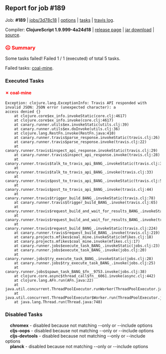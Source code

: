 ## Report for job #189

Job: **#189** | [jobs/3d78c18](https://github.com/cljs-oss/canary/commit/3d78c1857e766523b0ce731692253d9b9bdff063) | [options](options.edn) | [tasks](tasks.edn) | [travis log](https://travis-ci.org/cljs-oss/canary/builds/322234243).

Compiler: **ClojureScript 1.9.999-4a24d18** | [release page](https://github.com/cljs-oss/canary/releases/tag/r1.9.999-4a24d18) | [jar download](https://github.com/cljs-oss/canary/releases/download/r1.9.999-4a24d18/clojurescript-1.9.999-4a24d18.jar) | [source](https://github.com/clojure/clojurescript/commit/4a24d18ca86ba9f41856cc37314cfa4d4797a3b1).

### <b style='color:red'>☹ Summary</b>

Some tasks failed! Failed 1 / 1 (executed) of total 5 tasks.

Failed tasks: [coal-mine](#-coal-mine).

### Executed Tasks

#### <b style='color:red'>&#x2717; coal-mine</b>
```
Exception: clojure.lang.ExceptionInfo: Travis API responded with invalid JSON: JSON error (unexpected character): a
access denied {}
	at clojure.core$ex_info.invokeStatic(core.clj:4617)
	at clojure.core$ex_info.invoke(core.clj:4617)
	at canary.runner.utils$ex.invokeStatic(utils.clj:39)
	at canary.runner.utils$ex.doInvoke(utils.clj:36)
	at clojure.lang.RestFn.invoke(RestFn.java:410)
	at canary.runner.travis$parse_response.invokeStatic(travis.clj:26)
	at canary.runner.travis$parse_response.invoke(travis.clj:22)
	at canary.runner.travis$inspect_api_response.invokeStatic(travis.clj:29)
	at canary.runner.travis$inspect_api_response.invoke(travis.clj:28)
	at canary.runner.travis$talk_to_travis_api_BANG_.invokeStatic(travis.clj:36)
	at canary.runner.travis$talk_to_travis_api_BANG_.invoke(travis.clj:33)
	at canary.runner.travis$post_to_travis_api_BANG_.invokeStatic(travis.clj:51)
	at canary.runner.travis$post_to_travis_api_BANG_.invoke(travis.clj:44)
	at canary.runner.travis$trigger_build_BANG_.invokeStatic(travis.clj:78)
	at canary.runner.travis$trigger_build_BANG_.invoke(travis.clj:65)
	at canary.runner.travis$request_build_and_wait_for_results_BANG_.invokeStatic(travis.clj:207)
	at canary.runner.travis$request_build_and_wait_for_results_BANG_.invoke(travis.clj:206)
	at canary.runner.travis$request_build_BANG_.invokeStatic(travis.clj:224)
	at canary.runner.travis$request_build_BANG_.invoke(travis.clj:219)
	at canary.projects.mfikes$coal_mine.invokeStatic(mfikes.clj:18)
	at canary.projects.mfikes$coal_mine.invoke(mfikes.clj:17)
	at canary.runner.jobs$execute_task_BANG_.invokeStatic(jobs.clj:23)
	at canary.runner.jobs$execute_task_BANG_.invoke(jobs.clj:20)
	at canary.runner.jobs$try_execute_task_BANG_.invokeStatic(jobs.clj:28)
	at canary.runner.jobs$try_execute_task_BANG_.invoke(jobs.clj:25)
	at canary.runner.jobs$spawn_task_BANG_$fn__9753.invoke(jobs.clj:38)
	at clojure.core.async$thread_call$fn__6061.invoke(async.clj:442)
	at clojure.lang.AFn.run(AFn.java:22)
	at java.util.concurrent.ThreadPoolExecutor.runWorker(ThreadPoolExecutor.java:1149)
	at java.util.concurrent.ThreadPoolExecutor$Worker.run(ThreadPoolExecutor.java:624)
	at java.lang.Thread.run(Thread.java:748)

```

### Disabled Tasks

&nbsp;&nbsp;&nbsp;&nbsp;**chromex** - disabled because not matching --only or --include options<br>
&nbsp;&nbsp;&nbsp;&nbsp;**cljs-oops** - disabled because not matching --only or --include options<br>
&nbsp;&nbsp;&nbsp;&nbsp;**cljs-devtools** - disabled because not matching --only or --include options<br>
&nbsp;&nbsp;&nbsp;&nbsp;**planck** - disabled because not matching --only or --include options<br>